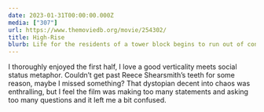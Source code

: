 ```yaml
---
date: 2023-01-31T00:00:00.000Z
media: ["307"]
url: https://www.themoviedb.org/movie/254302/
title: High-Rise
blurb: Life for the residents of a tower block begins to run out of control.
---
```


I thoroughly enjoyed the first half, I love a good verticality meets social status metaphor. Couldn’t get past Reece Shearsmith’s teeth for some reason, maybe I missed something? That dystopian decent into chaos was enthralling, but I feel the film was making too many statements and asking too many questions and it left me a bit confused.
